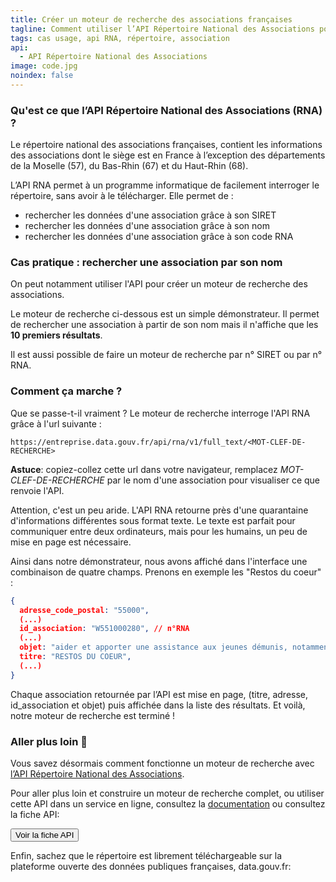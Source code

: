 ```yaml
---
title: Créer un moteur de recherche des associations françaises
tagline: Comment utiliser l’API Répertoire National des Associations pour créer un moteur de recherche qui trouve le numéro RNA d'une association ?
tags: cas usage, api RNA, répertoire, association
api:
  - API Répertoire National des Associations
image: code.jpg
noindex: false
---
```


### Qu'est ce que l’API Répertoire National des Associations (RNA) ?

Le répertoire national des associations françaises, contient les informations des associations dont le siège est en France à l’exception des départements de la Moselle (57), du Bas-Rhin (67) et du Haut-Rhin (68).

L’API RNA permet à un programme informatique de facilement interroger le répertoire, sans avoir à le télécharger. Elle permet de :

- rechercher les données d'une association grâce à son SIRET
- rechercher les données d'une association grâce à son nom
- rechercher les données d'une association grâce à son code RNA

### Cas pratique : rechercher une association par son nom

On peut notamment utiliser l'API pour créer un moteur de recherche des associations.

Le moteur de recherche ci-dessous est un simple démonstrateur. Il permet de rechercher une association à partir de son nom mais il n'affiche que les <b>10 premiers résultats</b>.

Il est aussi possible de faire un moteur de recherche par n° SIRET ou par n° RNA.

<ApiRnaWidget />

### Comment ça marche ?

Que se passe-t-il vraiment ? Le moteur de recherche interroge l'API RNA grâce à l'url suivante :

`https://entreprise.data.gouv.fr/api/rna/v1/full_text/<MOT-CLEF-DE-RECHERCHE>`

**Astuce**: copiez-collez cette url dans votre navigateur, remplacez _MOT-CLEF-DE-RECHERCHE_ par le nom d'une association pour visualiser ce que renvoie l'API.

Attention, c'est un peu aride. L'API RNA retourne près d'une quarantaine d'informations différentes sous format texte. Le texte est parfait pour communiquer entre deux ordinateurs, mais pour les humains, un peu de mise en page est nécessaire.

Ainsi dans notre démonstrateur, nous avons affiché dans l'interface une combinaison de quatre champs. Prenons en exemple <External href='https://entreprise.data.gouv.fr/api/rna/v1/full_text/restos%20du%20coeur'>les "Restos du coeur"</External> :

```json
{
  adresse_code_postal: "55000",
  (...)
  id_association: "W551000280", // n°RNA
  (...)
  objet: "aider et apporter une assistance aux jeunes démunis, notamment dans le domaine alimentaire.",
  titre: "RESTOS DU COEUR",
  (...)
}
```

Chaque association retournée par l’API est mise en page, (titre, adresse, id_association et objet) puis affichée dans la liste des résultats. Et voilà, notre moteur de recherche est terminé !

### Aller plus loin 🚀

Vous savez désormais comment fonctionne un moteur de recherche avec [l’API Répertoire National des Associations](/les-api/api_rna).

Pour aller plus loin et construire un moteur de recherche complet, ou utiliser cette API dans un service en ligne, consultez la [documentation](/documentation/api_rna) ou consultez la fiche API:

<Button href="/les-api/api_rna">Voir la fiche API</Button>

Enfin, sachez que le répertoire est librement téléchargeable sur la plateforme ouverte des données publiques françaises, <External href='https://data.gouv.fr'>data.gouv.fr</External>:

<Datagouv title='Répertoire National des Associations' productor='Ministère de l’Intérieur' href="https://www.data.gouv.fr/fr/datasets/repertoire-national-des-associations/">
